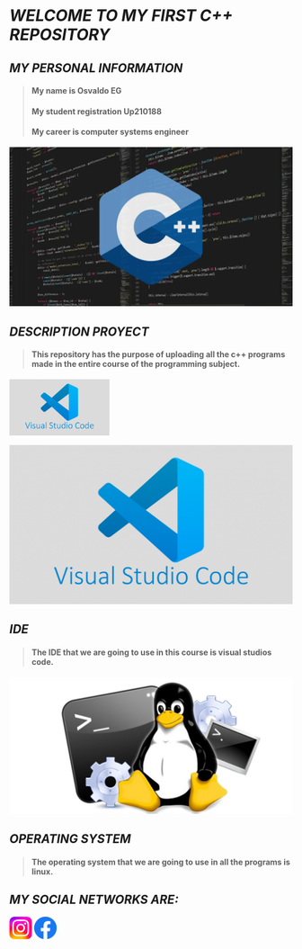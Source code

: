 # *WELCOME TO MY FIRST C++ REPOSITORY*
 
 ## ***MY PERSONAL INFORMATION***
 
 
> #### My name is Osvaldo EG
> #### My student registration Up210188
> #### My career is computer systems engineer

 
![Portada](https://github.com/Up210188/Up210188_cpp/blob/main/imagenes/Lenguaje-C-1024x576.webp)

## ***DESCRIPTION PROYECT***
> #### This repository has the purpose of uploading all the c++ programs made in the entire course of the programming subject.

<img alt="c++" height="100" src="https://github.com/Up210188/Up210188_cpp/blob/main/imagenes/visual-studio-code-1170x658.png"/>

![IDE](https://github.com/Up210188/Up210188_cpp/blob/main/imagenes/visual-studio-code-1170x658.png)
## ***IDE***
> #### The IDE that we are going to use in this course is visual studios code.

![SO](https://github.com/Up210188/Up210188_cpp/blob/main/imagenes/Los-comandos-de-Linux-mas-importantes-para-principiantes_phixr.jpg)
## ***OPERATING SYSTEM***
> #### The operating system that we are going to use in all the programs is linux.


## ***MY SOCIAL NETWORKS ARE:***

[<img alt="text_alt" width="40px" src="https://github.com/Up210188/Up210188_cpp/blob/main/imagenes/Instagram_logo_2022.svg" />](https://instagram.com/osvaldo_69eg?igshid=YmMyMTA2M2Y=)
[<img alt="text_alt" width="40px" src="https://github.com/Up210188/Up210188_cpp/blob/main/imagenes/fb_icon_325x325.png" />](https://www.facebook.com/profile.php?id=100009909870279)


